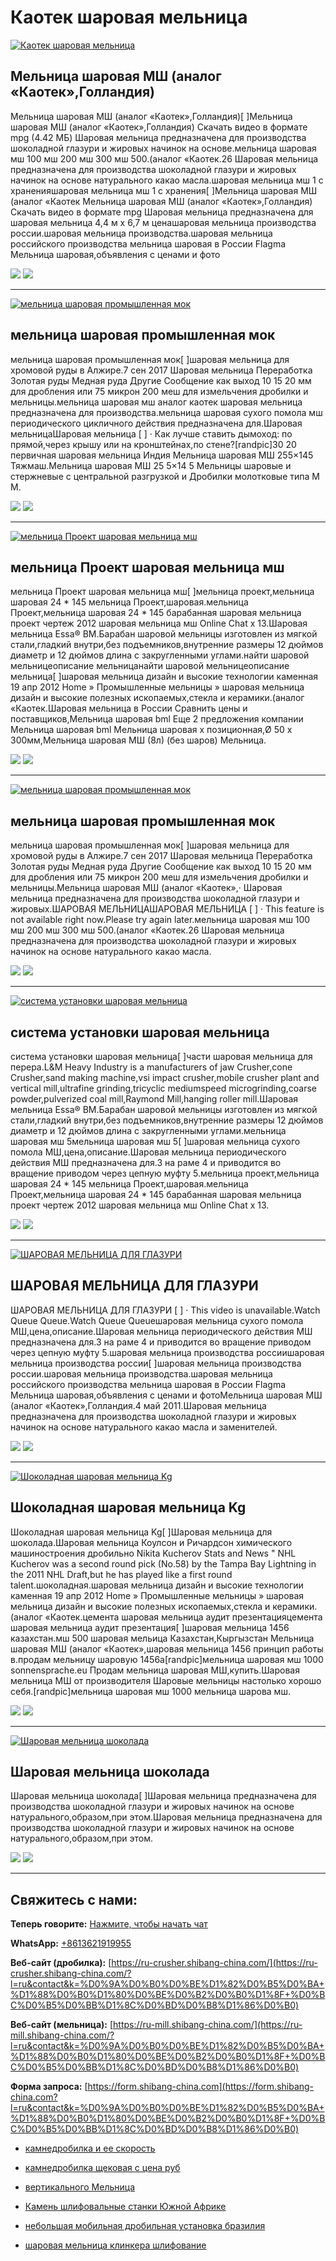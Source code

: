 # Каотек шаровая мельница

<a href="https://swt.shibang-china.com/?l=ru&img&k=%D0%9A%D0%B0%D0%BE%D1%82%D0%B5%D0%BA+%D1%88%D0%B0%D1%80%D0%BE%D0%B2%D0%B0%D1%8F+%D0%BC%D0%B5%D0%BB%D1%8C%D0%BD%D0%B8%D1%86%D0%B0" target="_blank">![Каотек шаровая мельница](http://static.shibang-china.com/all-800x300/1303.jpg)</a>

## Мельница шаровая МШ (аналог &#171;Каотек&#187;,Голландия)
Мельница шаровая МШ (аналог &#171;Каотек&#187;,Голландия)[ ]Мельница шаровая МШ (аналог &#171;Каотек&#187;,Голландия) Скачать видео в формате mpg (4.42 МБ) Шаровая мельница предназначена для производства шоколадной глазури и жировых начинок на основе.мельница шаровая мш 100 мш 200 мш 300 мш 500.(аналог &#171;Каотек.26 Шаровая мельница предназначена для производства шоколадной глазури и жировых начинок на основе натурального какао масла.шаровая мельница мш 1 с храненияшаровая мельница мш 1 с хранения[ ]Мельница шаровая МШ (аналог &#171;Каотек Мельница шаровая МШ (аналог &#171;Каотек&#187;,Голландия) Скачать видео в формате mpg Шаровая мельница предназначена для шаровая мельница 4,4 м х 6,7 м ценашаровая мельница производства россии.шаровая мельница производства.шаровая мельница российского производства мельница шаровая в России Flagma Мельница шаровая,объявления с ценами и фото


<a href="https://whatsapp.shibangsoft.com/WhatsApp.php" target="_blank" title="WhatsApp">![](http://static.shibang-china.com/icon/whatsapp.png)</a> <a href="https://swt.shibang-china.com/?l=ru&icon&k=%D0%9A%D0%B0%D0%BE%D1%82%D0%B5%D0%BA+%D1%88%D0%B0%D1%80%D0%BE%D0%B2%D0%B0%D1%8F+%D0%BC%D0%B5%D0%BB%D1%8C%D0%BD%D0%B8%D1%86%D0%B0" target="_blank">![](http://static.shibang-china.com/icon/chat-ru.png)</a>

---

<a href="https://swt.shibang-china.com/?l=ru&img&k=%D0%9A%D0%B0%D0%BE%D1%82%D0%B5%D0%BA+%D1%88%D0%B0%D1%80%D0%BE%D0%B2%D0%B0%D1%8F+%D0%BC%D0%B5%D0%BB%D1%8C%D0%BD%D0%B8%D1%86%D0%B0" target="_blank">![мельница шаровая промышленная мок](http://static.shibang-china.com/all-800x300/106.jpg)</a>

## мельница шаровая промышленная мок
мельница шаровая промышленная мок[ ]шаровая мельница для хромовой руды в Алжире.7 сен 2017 Шаровая мельница Переработка Золотая руды Медная руда Другие Сообщение как выход 10 15 20 мм для дробления или 75 микрон 200 меш для измельчения дробилки и мельницы.мельница шаровая мш аналог каотек шаровая мельница предназначена для производства.мельница шаровая сухого помола мш периодического цикличного действия предназначена для.Шаровая мельницаШаровая мельница [ ]&nbsp;&#0183;&#32;Как лучше ставить дымоход: по прямой,через крышу или на кронштейнах,по стене?[randpic]30 20 первичная шаровая мельница Индия Мельница шаровая МШ 255&#215;145 Тяжмаш.Мельница шаровая МШ 25 5&#215;14 5 Мельницы шаровые и стержневые с центральной разгрузкой и Дробилки молотковые типа М М.


<a href="https://whatsapp.shibangsoft.com/WhatsApp.php" target="_blank" title="WhatsApp">![](http://static.shibang-china.com/icon/whatsapp.png)</a> <a href="https://swt.shibang-china.com/?l=ru&icon&k=%D0%9A%D0%B0%D0%BE%D1%82%D0%B5%D0%BA+%D1%88%D0%B0%D1%80%D0%BE%D0%B2%D0%B0%D1%8F+%D0%BC%D0%B5%D0%BB%D1%8C%D0%BD%D0%B8%D1%86%D0%B0" target="_blank">![](http://static.shibang-china.com/icon/chat-ru.png)</a>

---

<a href="https://swt.shibang-china.com/?l=ru&img&k=%D0%9A%D0%B0%D0%BE%D1%82%D0%B5%D0%BA+%D1%88%D0%B0%D1%80%D0%BE%D0%B2%D0%B0%D1%8F+%D0%BC%D0%B5%D0%BB%D1%8C%D0%BD%D0%B8%D1%86%D0%B0" target="_blank">![мельница Проект шаровая мельница мш](http://static.shibang-china.com/all-800x300/1388.jpg)</a>

## мельница Проект шаровая мельница мш
мельница Проект шаровая мельница мш[ ]мельница проект,мельница шаровая 24 * 145 мельница Проект,шаровая.мельница Проект,мельница шаровая 24 * 145 барабанная шаровая мельница проект чертеж 2012 шаровая мельница мш Online Chat х 13.Шаровая мельница Essa&#174; BM.Барабан шаровой мельницы изготовлен из мягкой стали,гладкий внутри,без подъемников,внутренние размеры 12 дюймов диаметр и 12 дюймов длина с закругленными углами.найти шаровой мельницеописание мельницанайти шаровой мельницеописание мельница[ ]шаровая мельница дизайн и высокие технологии каменная 19 апр 2012 Home &#187; Промышленные мельницы &#187; шаровая мельница дизайн и высокие полезных ископаемых,стекла и керамики.(аналог &#171;Каотек.Шаровая мельница в России Сравнить цены и поставщиков,Мельница шаровая bml Еще 2 предложения компании Мельница шаровая bml Мельница шаровая х позиционная,&#216; 50 х 300мм,Мельница шаровая МШ (8л) (без шаров) Мельница.


<a href="https://whatsapp.shibangsoft.com/WhatsApp.php" target="_blank" title="WhatsApp">![](http://static.shibang-china.com/icon/whatsapp.png)</a> <a href="https://swt.shibang-china.com/?l=ru&icon&k=%D0%9A%D0%B0%D0%BE%D1%82%D0%B5%D0%BA+%D1%88%D0%B0%D1%80%D0%BE%D0%B2%D0%B0%D1%8F+%D0%BC%D0%B5%D0%BB%D1%8C%D0%BD%D0%B8%D1%86%D0%B0" target="_blank">![](http://static.shibang-china.com/icon/chat-ru.png)</a>

---

<a href="https://swt.shibang-china.com/?l=ru&img&k=%D0%9A%D0%B0%D0%BE%D1%82%D0%B5%D0%BA+%D1%88%D0%B0%D1%80%D0%BE%D0%B2%D0%B0%D1%8F+%D0%BC%D0%B5%D0%BB%D1%8C%D0%BD%D0%B8%D1%86%D0%B0" target="_blank">![мельница шаровая промышленная мок](http://static.shibang-china.com/all-800x300/603.jpg)</a>

## мельница шаровая промышленная мок
мельница шаровая промышленная мок[ ]шаровая мельница для хромовой руды в Алжире.7 сен 2017 Шаровая мельница Переработка Золотая руды Медная руда Другие Сообщение как выход 10 15 20 мм для дробления или 75 микрон 200 меш для измельчения дробилки и мельницы.Мельница шаровая МШ (аналог &#171;Каотек&#187;,&#183; Шаровая мельница предназначена для производства шоколадной глазури и жировых.ШАРОВАЯ МЕЛЬНИЦАШАРОВАЯ МЕЛЬНИЦА [ ]&nbsp;&#0183;&#32;This feature is not available right now.Please try again later.мельница шаровая мш 100 мш 200 мш 300 мш 500.(аналог &#171;Каотек.26 Шаровая мельница предназначена для производства шоколадной глазури и жировых начинок на основе натурального какао масла.


<a href="https://whatsapp.shibangsoft.com/WhatsApp.php" target="_blank" title="WhatsApp">![](http://static.shibang-china.com/icon/whatsapp.png)</a> <a href="https://swt.shibang-china.com/?l=ru&icon&k=%D0%9A%D0%B0%D0%BE%D1%82%D0%B5%D0%BA+%D1%88%D0%B0%D1%80%D0%BE%D0%B2%D0%B0%D1%8F+%D0%BC%D0%B5%D0%BB%D1%8C%D0%BD%D0%B8%D1%86%D0%B0" target="_blank">![](http://static.shibang-china.com/icon/chat-ru.png)</a>

---

<a href="https://swt.shibang-china.com/?l=ru&img&k=%D0%9A%D0%B0%D0%BE%D1%82%D0%B5%D0%BA+%D1%88%D0%B0%D1%80%D0%BE%D0%B2%D0%B0%D1%8F+%D0%BC%D0%B5%D0%BB%D1%8C%D0%BD%D0%B8%D1%86%D0%B0" target="_blank">![система установки шаровая мельница](http://static.shibang-china.com/all-800x300/80.jpg)</a>

## система установки шаровая мельница
система установки шаровая мельница[ ]части шаровая мельница для перера.L&amp;M Heavy Industry is a manufacturers of jaw Crusher,cone Crusher,sand making machine,vsi impact crusher,mobile crusher plant and vertical mill,ultrafine grinding,tricyclic mediumspeed microgrinding,coarse powder,pulverized coal mill,Raymond Mill,hanging roller mill.Шаровая мельница Essa&#174; BM.Барабан шаровой мельницы изготовлен из мягкой стали,гладкий внутри,без подъемников,внутренние размеры 12 дюймов диаметр и 12 дюймов длина с закругленными углами.мельница шаровая мш 5мельница шаровая мш 5[ ]шаровая мельница сухого помола МШ,цена,описание.Шаровая мельница периодического действия МШ предназначена для.3 на раме 4 и приводится во вращение приводом через цепную муфту 5.мельница проект,мельница шаровая 24 * 145 мельница Проект,шаровая.мельница Проект,мельница шаровая 24 * 145 барабанная шаровая мельница проект чертеж 2012 шаровая мельница мш Online Chat х 13.


<a href="https://whatsapp.shibangsoft.com/WhatsApp.php" target="_blank" title="WhatsApp">![](http://static.shibang-china.com/icon/whatsapp.png)</a> <a href="https://swt.shibang-china.com/?l=ru&icon&k=%D0%9A%D0%B0%D0%BE%D1%82%D0%B5%D0%BA+%D1%88%D0%B0%D1%80%D0%BE%D0%B2%D0%B0%D1%8F+%D0%BC%D0%B5%D0%BB%D1%8C%D0%BD%D0%B8%D1%86%D0%B0" target="_blank">![](http://static.shibang-china.com/icon/chat-ru.png)</a>

---

<a href="https://swt.shibang-china.com/?l=ru&img&k=%D0%9A%D0%B0%D0%BE%D1%82%D0%B5%D0%BA+%D1%88%D0%B0%D1%80%D0%BE%D0%B2%D0%B0%D1%8F+%D0%BC%D0%B5%D0%BB%D1%8C%D0%BD%D0%B8%D1%86%D0%B0" target="_blank">![ШАРОВАЯ МЕЛЬНИЦА ДЛЯ ГЛАЗУРИ](http://static.shibang-china.com/all-800x300/348.jpg)</a>

## ШАРОВАЯ МЕЛЬНИЦА ДЛЯ ГЛАЗУРИ
ШАРОВАЯ МЕЛЬНИЦА ДЛЯ ГЛАЗУРИ [ ]&nbsp;&#0183;&#32;This video is unavailable.Watch Queue Queue.Watch Queue Queueшаровая мельница сухого помола МШ,цена,описание.Шаровая мельница периодического действия МШ предназначена для.3 на раме 4 и приводится во вращение приводом через цепную муфту 5.шаровая мельница производства россиишаровая мельница производства россии[ ]шаровая мельница производства россии.шаровая мельница производства.шаровая мельница российского производства мельница шаровая в России Flagma Мельница шаровая,объявления с ценами и фотоМельница шаровая МШ (аналог &#171;Каотек&#187;,Голландия.4 май 2011.Шаровая мельница предназначена для производства шоколадной глазури и жировых начинок на основе натурального какао масла и заменителей.


<a href="https://whatsapp.shibangsoft.com/WhatsApp.php" target="_blank" title="WhatsApp">![](http://static.shibang-china.com/icon/whatsapp.png)</a> <a href="https://swt.shibang-china.com/?l=ru&icon&k=%D0%9A%D0%B0%D0%BE%D1%82%D0%B5%D0%BA+%D1%88%D0%B0%D1%80%D0%BE%D0%B2%D0%B0%D1%8F+%D0%BC%D0%B5%D0%BB%D1%8C%D0%BD%D0%B8%D1%86%D0%B0" target="_blank">![](http://static.shibang-china.com/icon/chat-ru.png)</a>

---

<a href="https://swt.shibang-china.com/?l=ru&img&k=%D0%9A%D0%B0%D0%BE%D1%82%D0%B5%D0%BA+%D1%88%D0%B0%D1%80%D0%BE%D0%B2%D0%B0%D1%8F+%D0%BC%D0%B5%D0%BB%D1%8C%D0%BD%D0%B8%D1%86%D0%B0" target="_blank">![Шоколадная шаровая мельница Kg](http://static.shibang-china.com/all-800x300/81.jpg)</a>

## Шоколадная шаровая мельница Kg
Шоколадная шаровая мельница Kg[ ]Шаровая мельница для шоколада.Шаровая мельница Коулсон и Ричардсон химического машиностроения дробильно Nikita Kucherov Stats and News &quot; NHL Kucherov was a second round pick (No.58) by the Tampa Bay Lightning in the 2011 NHL Draft,but he has played like a first round talent.шоколадная.шаровая мельница дизайн и высокие технологии каменная 19 апр 2012 Home &#187; Промышленные мельницы &#187; шаровая мельница дизайн и высокие полезных ископаемых,стекла и керамики.(аналог &#171;Каотек.цемента шаровая мельница аудит презентацияцемента шаровая мельница аудит презентация[ ]шаровая мельница 1456 казахстан.мш 500 шаровая мельица Казахстан,Кыргызстан Мельница шаровая МШ (аналог &#171;Каотек&#187;,шаровая мельница 1456 принцип работы в.продам мельницу шаровую 1456а[randpic]мельница шаровая мш 1000 sonnensprache.eu Продам мельница шаровая МШ,купить.Шаровая мельница МШ от производителя Шаровые мельницы настолько хорошо себя.[randpic]мельница шаровая мш 1000 мельница шарова мш.


<a href="https://whatsapp.shibangsoft.com/WhatsApp.php" target="_blank" title="WhatsApp">![](http://static.shibang-china.com/icon/whatsapp.png)</a> <a href="https://swt.shibang-china.com/?l=ru&icon&k=%D0%9A%D0%B0%D0%BE%D1%82%D0%B5%D0%BA+%D1%88%D0%B0%D1%80%D0%BE%D0%B2%D0%B0%D1%8F+%D0%BC%D0%B5%D0%BB%D1%8C%D0%BD%D0%B8%D1%86%D0%B0" target="_blank">![](http://static.shibang-china.com/icon/chat-ru.png)</a>

---

<a href="https://swt.shibang-china.com/?l=ru&img&k=%D0%9A%D0%B0%D0%BE%D1%82%D0%B5%D0%BA+%D1%88%D0%B0%D1%80%D0%BE%D0%B2%D0%B0%D1%8F+%D0%BC%D0%B5%D0%BB%D1%8C%D0%BD%D0%B8%D1%86%D0%B0" target="_blank">![Шаровая мельница шоколада](http://static.shibang-china.com/all-800x300/40.jpg)</a>

## Шаровая мельница шоколада
Шаровая мельница шоколада[ ]Шаровая мельница предназначена для производства шоколадной глазури и жировых начинок на основе натурального,образом,при этом.Шаровая мельница предназначена для производства шоколадной глазури и жировых начинок на основе натурального,образом,при этом.

<a href="https://whatsapp.shibangsoft.com/WhatsApp.php" target="_blank" title="WhatsApp">![](http://static.shibang-china.com/icon/whatsapp.png)</a> <a href="https://swt.shibang-china.com/?l=ru&icon&k=%D0%9A%D0%B0%D0%BE%D1%82%D0%B5%D0%BA+%D1%88%D0%B0%D1%80%D0%BE%D0%B2%D0%B0%D1%8F+%D0%BC%D0%B5%D0%BB%D1%8C%D0%BD%D0%B8%D1%86%D0%B0" target="_blank">![](http://static.shibang-china.com/icon/chat-ru.png)</a>

---
## Свяжитесь с нами:

**Теперь говорите:** [Нажмите, чтобы начать чат](https://swt.shibang-china.com?l=ru&contact&k=%D0%9A%D0%B0%D0%BE%D1%82%D0%B5%D0%BA+%D1%88%D0%B0%D1%80%D0%BE%D0%B2%D0%B0%D1%8F+%D0%BC%D0%B5%D0%BB%D1%8C%D0%BD%D0%B8%D1%86%D0%B0)

**WhatsApp:**  [+8613621919955](https://whatsapp.shibangsoft.com/WhatsApp.php)

**Веб-сайт (дробилка):** [https://ru-crusher.shibang-china.com/](https://ru-crusher.shibang-china.com/?l=ru&contact&k=%D0%9A%D0%B0%D0%BE%D1%82%D0%B5%D0%BA+%D1%88%D0%B0%D1%80%D0%BE%D0%B2%D0%B0%D1%8F+%D0%BC%D0%B5%D0%BB%D1%8C%D0%BD%D0%B8%D1%86%D0%B0)

**Веб-сайт (мельница):** [https://ru-mill.shibang-china.com/](https://ru-mill.shibang-china.com/?l=ru&contact&k=%D0%9A%D0%B0%D0%BE%D1%82%D0%B5%D0%BA+%D1%88%D0%B0%D1%80%D0%BE%D0%B2%D0%B0%D1%8F+%D0%BC%D0%B5%D0%BB%D1%8C%D0%BD%D0%B8%D1%86%D0%B0)

**Форма запроса:** [https://form.shibang-china.com](https://form.shibang-china.com?l=ru&contact&k=%D0%9A%D0%B0%D0%BE%D1%82%D0%B5%D0%BA+%D1%88%D0%B0%D1%80%D0%BE%D0%B2%D0%B0%D1%8F+%D0%BC%D0%B5%D0%BB%D1%8C%D0%BD%D0%B8%D1%86%D0%B0)

* [камнедробилка и ее скорость](../117/%D0%BA%D0%B0%D0%BC%D0%BD%D0%B5%D0%B4%D1%80%D0%BE%D0%B1%D0%B8%D0%BB%D0%BA%D0%B0%20%D0%B8%20%D0%B5%D0%B5%20%D1%81%D0%BA%D0%BE%D1%80%D0%BE%D1%81%D1%82%D1%8C.md)

* [камнедробилка щековая с цена руб](../110/%D0%BA%D0%B0%D0%BC%D0%BD%D0%B5%D0%B4%D1%80%D0%BE%D0%B1%D0%B8%D0%BB%D0%BA%D0%B0%20%D1%89%D0%B5%D0%BA%D0%BE%D0%B2%D0%B0%D1%8F%20%D1%81%20%D1%86%D0%B5%D0%BD%D0%B0%20%D1%80%D1%83%D0%B1.md)

* [вертикального Мельница](../106/%D0%B2%D0%B5%D1%80%D1%82%D0%B8%D0%BA%D0%B0%D0%BB%D1%8C%D0%BD%D0%BE%D0%B3%D0%BE%20%D0%9C%D0%B5%D0%BB%D1%8C%D0%BD%D0%B8%D1%86%D0%B0.md)

* [Камень шлифовальные станки Южной Африке](../106/%D0%9A%D0%B0%D0%BC%D0%B5%D0%BD%D1%8C%20%D1%88%D0%BB%D0%B8%D1%84%D0%BE%D0%B2%D0%B0%D0%BB%D1%8C%D0%BD%D1%8B%D0%B5%20%D1%81%D1%82%D0%B0%D0%BD%D0%BA%D0%B8%20%D0%AE%D0%B6%D0%BD%D0%BE%D0%B9%20%D0%90%D1%84%D1%80%D0%B8%D0%BA%D0%B5.md)

* [небольшая мобильная дробильная установка бразилия](../116/%D0%BD%D0%B5%D0%B1%D0%BE%D0%BB%D1%8C%D1%88%D0%B0%D1%8F%20%D0%BC%D0%BE%D0%B1%D0%B8%D0%BB%D1%8C%D0%BD%D0%B0%D1%8F%20%D0%B4%D1%80%D0%BE%D0%B1%D0%B8%D0%BB%D1%8C%D0%BD%D0%B0%D1%8F%20%D1%83%D1%81%D1%82%D0%B0%D0%BD%D0%BE%D0%B2%D0%BA%D0%B0%20%D0%B1%D1%80%D0%B0%D0%B7%D0%B8%D0%BB%D0%B8%D1%8F.md)

* [шаровая мельница клинкера шлифование](../108/%D1%88%D0%B0%D1%80%D0%BE%D0%B2%D0%B0%D1%8F%20%D0%BC%D0%B5%D0%BB%D1%8C%D0%BD%D0%B8%D1%86%D0%B0%20%D0%BA%D0%BB%D0%B8%D0%BD%D0%BA%D0%B5%D1%80%D0%B0%20%D1%88%D0%BB%D0%B8%D1%84%D0%BE%D0%B2%D0%B0%D0%BD%D0%B8%D0%B5.md)